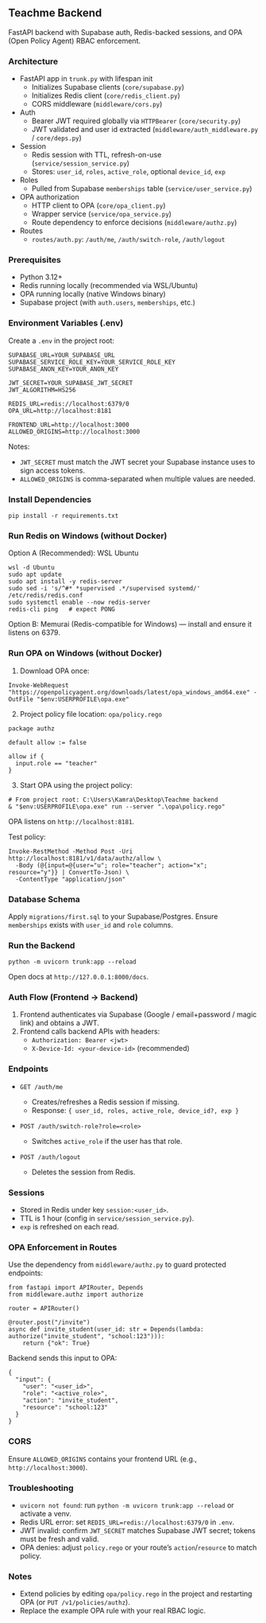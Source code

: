 ## Teachme Backend

FastAPI backend with Supabase auth, Redis-backed sessions, and OPA (Open Policy Agent) RBAC enforcement.

### Architecture
- FastAPI app in `trunk.py` with lifespan init
  - Initializes Supabase clients (`core/supabase.py`)
  - Initializes Redis client (`core/redis_client.py`)
  - CORS middleware (`middleware/cors.py`)
- Auth
  - Bearer JWT required globally via `HTTPBearer` (`core/security.py`)
  - JWT validated and user id extracted (`middleware/auth_middleware.py` / `core/deps.py`)
- Session
  - Redis session with TTL, refresh-on-use (`service/session_service.py`)
  - Stores: `user_id`, `roles`, `active_role`, optional `device_id`, `exp`
- Roles
  - Pulled from Supabase `memberships` table (`service/user_service.py`)
- OPA authorization
  - HTTP client to OPA (`core/opa_client.py`)
  - Wrapper service (`service/opa_service.py`)
  - Route dependency to enforce decisions (`middleware/authz.py`)
- Routes
  - `routes/auth.py`: `/auth/me`, `/auth/switch-role`, `/auth/logout`

### Prerequisites
- Python 3.12+
- Redis running locally (recommended via WSL/Ubuntu)
- OPA running locally (native Windows binary)
- Supabase project (with `auth.users`, `memberships`, etc.)

### Environment Variables (.env)
Create a `.env` in the project root:

```
SUPABASE_URL=YOUR_SUPABASE_URL
SUPABASE_SERVICE_ROLE_KEY=YOUR_SERVICE_ROLE_KEY
SUPABASE_ANON_KEY=YOUR_ANON_KEY

JWT_SECRET=YOUR_SUPABASE_JWT_SECRET
JWT_ALGORITHM=HS256

REDIS_URL=redis://localhost:6379/0
OPA_URL=http://localhost:8181

FRONTEND_URL=http://localhost:3000
ALLOWED_ORIGINS=http://localhost:3000
```

Notes:
- `JWT_SECRET` must match the JWT secret your Supabase instance uses to sign access tokens.
- `ALLOWED_ORIGINS` is comma-separated when multiple values are needed.

### Install Dependencies
```
pip install -r requirements.txt
```

### Run Redis on Windows (without Docker)
Option A (Recommended): WSL Ubuntu
```
wsl -d Ubuntu
sudo apt update
sudo apt install -y redis-server
sudo sed -i 's/^#* *supervised .*/supervised systemd/' /etc/redis/redis.conf
sudo systemctl enable --now redis-server
redis-cli ping   # expect PONG
```

Option B: Memurai (Redis-compatible for Windows) — install and ensure it listens on 6379.

### Run OPA on Windows (without Docker)
1) Download OPA once:
```
Invoke-WebRequest "https://openpolicyagent.org/downloads/latest/opa_windows_amd64.exe" -OutFile "$env:USERPROFILE\opa.exe"
```
2) Project policy file location: `opa/policy.rego`
```
package authz

default allow := false

allow if {
  input.role == "teacher"
}
```
3) Start OPA using the project policy:
```
# From project root: C:\Users\Kamra\Desktop\Teachme backend
& "$env:USERPROFILE\opa.exe" run --server ".\opa\policy.rego"
```
OPA listens on `http://localhost:8181`.

Test policy:
```
Invoke-RestMethod -Method Post -Uri http://localhost:8181/v1/data/authz/allow \
  -Body (@{input=@{user="u"; role="teacher"; action="x"; resource="y"}} | ConvertTo-Json) \
  -ContentType "application/json"
```

### Database Schema
Apply `migrations/first.sql` to your Supabase/Postgres. Ensure `memberships` exists with `user_id` and `role` columns.

### Run the Backend
```
python -m uvicorn trunk:app --reload
```
Open docs at `http://127.0.0.1:8000/docs`.

### Auth Flow (Frontend → Backend)
1) Frontend authenticates via Supabase (Google / email+password / magic link) and obtains a JWT.
2) Frontend calls backend APIs with headers:
   - `Authorization: Bearer <jwt>`
   - `X-Device-Id: <your-device-id>` (recommended)

### Endpoints
- `GET /auth/me`
  - Creates/refreshes a Redis session if missing.
  - Response: `{ user_id, roles, active_role, device_id?, exp }`

- `POST /auth/switch-role?role=<role>`
  - Switches `active_role` if the user has that role.

- `POST /auth/logout`
  - Deletes the session from Redis.

### Sessions
- Stored in Redis under key `session:<user_id>`.
- TTL is 1 hour (config in `service/session_service.py`).
- `exp` is refreshed on each read.

### OPA Enforcement in Routes
Use the dependency from `middleware/authz.py` to guard protected endpoints:
```
from fastapi import APIRouter, Depends
from middleware.authz import authorize

router = APIRouter()

@router.post("/invite")
async def invite_student(user_id: str = Depends(lambda: authorize("invite_student", "school:123"))):
    return {"ok": True}
```

Backend sends this input to OPA:
```
{
  "input": {
    "user": "<user_id>",
    "role": "<active_role>",
    "action": "invite_student",
    "resource": "school:123"
  }
}
```

### CORS
Ensure `ALLOWED_ORIGINS` contains your frontend URL (e.g., `http://localhost:3000`).

### Troubleshooting
- `uvicorn not found`: run `python -m uvicorn trunk:app --reload` or activate a venv.
- Redis URL error: set `REDIS_URL=redis://localhost:6379/0` in `.env`.
- JWT invalid: confirm `JWT_SECRET` matches Supabase JWT secret; tokens must be fresh and valid.
- OPA denies: adjust `policy.rego` or your route’s `action`/`resource` to match policy.

### Notes
- Extend policies by editing `opa/policy.rego` in the project and restarting OPA (or `PUT /v1/policies/authz`).
- Replace the example OPA rule with your real RBAC logic.


